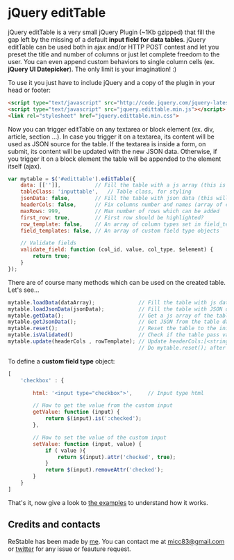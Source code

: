 jQuery editTable
=========

jQuery editTable is a very small jQuery Plugin (~1Kb gzipped) that fill the gap left by the missing of a default <strong>input field for data tables</strong>. jQuery editTable can be used both in ajax and/or HTTP POST contest and let you preset the title and number of columns or just let complete freedom to the user. You can even append custom behaviors to single column cells (ex. <strong>jQuery UI Datepicker</strong>). The only limit is your imagination! :)

To use it you just have to include jQuery and a copy of the plugin in your head or footer:

```html
<script type="text/javascript" src="http://code.jquery.com/jquery-latest.js"></script>
<script type="text/javascript" src="jquery.edittable.min.js"></script>
<link rel="stylesheet" href="jquery.edittable.min.css">
```

Now you can trigger editTable on any textarea or block element (ex. div, article, section ...). In case you trigger it on a textarea, its content will be used as JSON source for the table. If the textarea is inside a form, on submit, its content will be updated with the new JSON data. Otherwise, if you trigger it on a block element the table will be appended to the element itself (ajax).

```js
var mytable = $('#edittable').editTable({
    data: [['']],           // Fill the table with a js array (this is overridden by the textarea content if not empty)
    tableClass: 'inputtable',   // Table class, for styling
    jsonData: false,        // Fill the table with json data (this will override data property)
    headerCols: false,      // Fix columns number and names (array of column names)
    maxRows: 999,           // Max number of rows which can be added
    first_row: true,        // First row should be highlighted?
    row_template: false,    // An array of column types set in field_templates
    field_templates: false, // An array of custom field type objects

    // Validate fields
    validate_field: function (col_id, value, col_type, $element) {
        return true;
    }
});
```

There are of course many methods which can be used on the created table. Let's see...

```js
mytable.loadData(dataArray);              // Fill the table with js data
mytable.loadJsonData(jsonData);           // Fill the table with JSON data
mytable.getData();                        // Get a js array of the table data
mytable.getJsonData();                    // Get JSON from the table data
mytable.reset();                          // Reset the table to the initial set of data
mytable.isValidated()                     // Check if the table pass validation set with validate_field
mytable.update(headerCols , rowTemplate); // Update headerCols:[<string>] and rowTemplate: [<string>] ,
                                          // Do mytable.reset(); after update.
```

To define a <strong>custom field type</strong> object:

```js
[
    'checkbox' : {

        html: '<input type="checkbox">',     // Input type html

        // How to get the value from the custom input
        getValue: function (input) {
            return $(input).is(':checked');
        },

        // How to set the value of the custom input
        setValue: function (input, value) {
            if ( value ){
                return $(input).attr('checked', true);
            }
            return $(input).removeAttr('checked');
        }
    }
]
```

That's it, now give a look to [the examples](https://micc83.github.io/editTable/demo/) to understand how it works.

## Credits and contacts

ReStable has been made by [me](https://github.com/micc83). You can contact me at micc83@gmail.com or [twitter](https://twitter.com/Micc1983) for any issue or feauture request.

